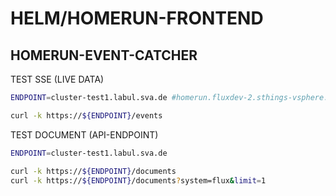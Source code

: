 # HELM/HOMERUN-FRONTEND

## HOMERUN-EVENT-CATCHER

TEST SSE (LIVE DATA)

```bash
ENDPOINT=cluster-test1.labul.sva.de #homerun.fluxdev-2.sthings-vsphere.labul.sva.de

curl -k https://${ENDPOINT}/events
```

TEST DOCUMENT (API-ENDPOINT)

```bash
ENDPOINT=cluster-test1.labul.sva.de

curl -k https://${ENDPOINT}/documents
curl -k https://${ENDPOINT}/documents?system=flux&limit=1
```